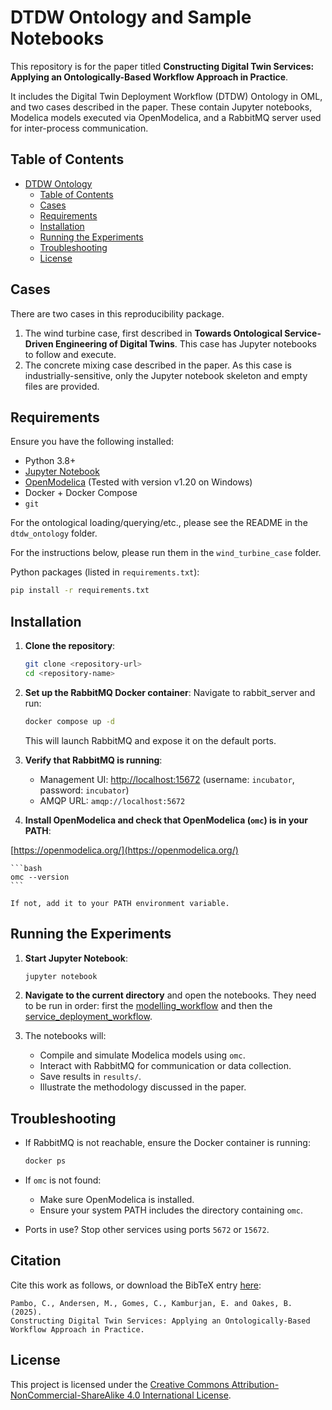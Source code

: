 # DTDW Ontology and Sample Notebooks

This repository is for the paper titled **Constructing Digital Twin Services: Applying an Ontologically-Based Workflow Approach in Practice**.

It includes the Digital Twin Deployment Workflow (DTDW) Ontology in OML, and two cases described in the paper. These contain Jupyter notebooks, Modelica models executed via OpenModelica, and a RabbitMQ server used for inter-process communication.

## Table of Contents

- [DTDW Ontology](#dtdw-ontology)
    - [Table of Contents](#table-of-contents)
    - [Cases](#cases)
    - [Requirements](#requirements)
    - [Installation](#installation)
    - [Running the Experiments](#running-the-experiments)
    - [Troubleshooting](#troubleshooting)
    - [License](#license)

## Cases

There are two cases in this reproducibility package.

1. The wind turbine case, first described in **Towards Ontological Service-Driven Engineering of Digital Twins**. This case has Jupyter notebooks to follow and execute.
2. The concrete mixing case described in the paper. As this case is industrially-sensitive, only the Jupyter notebook skeleton and empty files are provided.

## Requirements

Ensure you have the following installed:

- Python 3.8+
- [Jupyter Notebook](https://jupyter.org/)
- [OpenModelica](https://openmodelica.org/) (Tested with version v1.20 on Windows)
- Docker + Docker Compose
- `git`

For the ontological loading/querying/etc., please see the README in the `dtdw_ontology` folder.

For the instructions below, please run them in the `wind_turbine_case` folder.

Python packages (listed in `requirements.txt`):

```bash
pip install -r requirements.txt
````

## Installation

1. **Clone the repository**:

    ```bash
    git clone <repository-url>
    cd <repository-name>
    ```

2. **Set up the RabbitMQ Docker container**: Navigate to rabbit_server and run:

    ```bash
    docker compose up -d
    ```

    This will launch RabbitMQ and expose it on the default ports.

3. **Verify that RabbitMQ is running**:

   * Management UI: [http://localhost:15672](http://localhost:15672) (username: `incubator`, password: `incubator`)
   * AMQP URL: `amqp://localhost:5672`

4. **Install OpenModelica and check that OpenModelica (`omc`) is in your PATH**:

[https://openmodelica.org/](https://openmodelica.org/)

    ```bash
    omc --version
    ```

    If not, add it to your PATH environment variable.

## Running the Experiments

1. **Start Jupyter Notebook**:

    ```bash
    jupyter notebook
    ```

2. **Navigate to the current directory** and open the notebooks. They need to be run in order: first the [modelling_workflow](service_deployment_workflow.ipynb) and then the [service_deployment_workflow](modelling_workflow.ipynb).

3. The notebooks will:

   * Compile and simulate Modelica models using `omc`.
   * Interact with RabbitMQ for communication or data collection.
   * Save results in `results/`.
   * Illustrate the methodology discussed in the paper. 

## Troubleshooting

* If RabbitMQ is not reachable, ensure the Docker container is running:

  ```bash
  docker ps
  ```

* If `omc` is not found:

  * Make sure OpenModelica is installed.
  * Ensure your system PATH includes the directory containing `omc`.

* Ports in use? Stop other services using ports `5672` or `15672`.

## Citation

Cite this work as follows, or download the BibTeX entry [here](/assets/bibtex.bib):

```
Pambo, C., Andersen, M., Gomes, C., Kamburjan, E. and Oakes, B. (2025). 
Constructing Digital Twin Services: Applying an Ontologically-Based Workflow Approach in Practice. 

```

## License

This project is licensed under the 
[Creative Commons Attribution-NonCommercial-ShareAlike 4.0 International License](https://creativecommons.org/licenses/by-nc-sa/4.0/).
